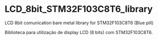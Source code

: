 # LCD_8bit_STM32F103C8T6_library
LCD 8bit comunication bare metal library for STM32F103C8T6 (Blue pill) 

Biblioteca para utilização de display LCD (8 bits) com STM32F103C8T6.
